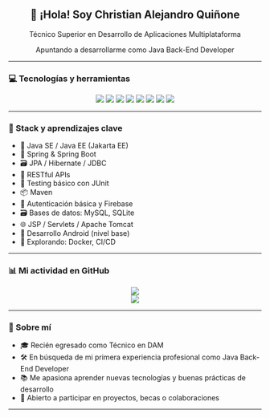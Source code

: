 <h2 align="center">👋 ¡Hola! Soy Christian Alejandro Quiñone</h2>
<p align="center">Técnico Superior en Desarrollo de Aplicaciones Multiplataforma</p>
<p align="center">Apuntando a desarrollarme como Java Back-End Developer</p>

---

### 💻 Tecnologías y herramientas

<p align="center">
  <img src="https://img.shields.io/badge/Java-007396?style=flat&logo=java&logoColor=white" />
  <img src="https://img.shields.io/badge/Spring-6DB33F?style=flat&logo=spring&logoColor=white" />
  <img src="https://img.shields.io/badge/SpringBoot-289E4D?style=flat&logo=springboot&logoColor=white" />
  <img src="https://img.shields.io/badge/MySQL-0d5f5d?style=flat&logo=mysql&logoColor=white" />
  <img src="https://img.shields.io/badge/Git-F05032?style=flat&logo=git&logoColor=white" />
  <img src="https://img.shields.io/badge/GitHub-181717?style=flat&logo=github&logoColor=white" />
  <img src="https://img.shields.io/badge/Maven-C71A36?style=flat&logo=apachemaven&logoColor=white" />
  <img src="https://img.shields.io/badge/Tomcat-F8DC75?style=flat&logo=apachetomcat&logoColor=black" />
</p>

---

### 🚀 Stack y aprendizajes clave

- 🧩 Java SE / Java EE (Jakarta EE)
- 🌱 Spring & Spring Boot
- 🗃️ JPA / Hibernate / JDBC
- 🔗 RESTful APIs
- 🧪 Testing básico con JUnit
- 📦 Maven
- 🔐 Autenticación básica y Firebase
- 🗃️ Bases de datos: MySQL, SQLite
- 🌐 JSP / Servlets / Apache Tomcat
- 📱 Desarrollo Android (nivel base)
- 🌱 Explorando: Docker, CI/CD

---

### 📊 Mi actividad en GitHub

<p align="center">
  <img src="https://github-readme-stats.vercel.app/api?username=Christian987654321&show_icons=true&theme=chartreuse-dark&hide_border=true" />
  <br/>
  <img src="https://github-readme-stats.vercel.app/api/top-langs/?username=Christian987654321&layout=compact&theme=chartreuse-dark&hide_border=true" />
</p>

---

### 🔎 Sobre mí

- 🎓 Recién egresado como Técnico en DAM
- 🛠️ En búsqueda de mi primera experiencia profesional como Java Back-End Developer
- 📚 Me apasiona aprender nuevas tecnologías y buenas prácticas de desarrollo
- 🤝 Abierto a participar en proyectos, becas o colaboraciones

---


